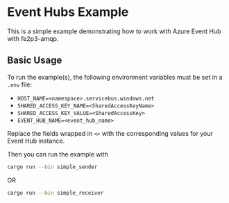 # Event Hubs Example

This is a simple example demonstrating how to work with Azure Event Hub with fe2p3-amqp.

## Basic Usage

To run the example(s), the following environment variables must be set in a `.env` file:

- `HOST_NAME=<namespace>.servicebus.windows.net`
- `SHARED_ACCESS_KEY_NAME=<SharedAccessKeyName>`
- `SHARED_ACCESS_KEY_VALUE=<SharedAccessKey>`
- `EVENT_HUB_NAME=<event_hub_name>`

Replace the fields wrapped in `<>` with the corresponding values for your Event Hub instance.

Then you can run the example with

```sh
cargo run --bin simple_sender
```

OR

```sh
cargo run --bin simple_receiver
```
